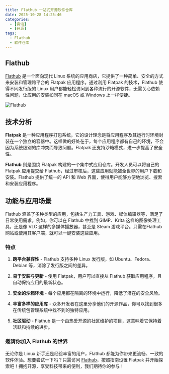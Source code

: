 ```yaml
---
title: Flathub 一站式开源软件仓库
date: 2025-10-28 14:25:46
categories:
  - [资讯]
  - [开源]
tags:
  - Flathub
  - 软件仓库  
---
```


## Flathub

[Flathub](https://flathub.org/zh-Hans) 是一个面向现代 Linux 系统的应用商店，它提供了一种简单、安全的方式来安装和管理跨平台的 Flatpak 应用程序。通过利用 Flatpak 的技术，Flathub 使得不同发行版的 Linux 用户都能轻松访问到各种流行的开源软件，无需关心依赖性问题，让应用的安装如同在 macOS 或 Windows 上一样便捷。

![Flathub](/images/flathub.png)

## 技术分析

**Flatpak** 是一种应用程序打包系统，它的设计理念是将应用程序及其运行时环境封装在一个独立的容器中。这样做的好处在于，每个应用程序都有自己的环境，不会因为系统级别的库冲突而导致问题。Flatpak 还支持沙箱模式，进一步提高了安全性。

**Flathub** 则是围绕 Flatpak 构建的一个集中式应用仓库。开发人员可以将自己的 Flatpak 应用提交给 Flathub，经过审核后，这些应用就能被全世界的用户下载和安装。Flathub 提供了统一的 API 和 Web 界面，使得用户能够方便地浏览、搜索和安装应用程序。

## 功能与应用场景

Flathub 涵盖了多种类型的应用，包括生产力工具、游戏、媒体编辑器等，满足了日常使用需求。例如，你可以在 Flathub 中找到 GIMP、Krita 这样的图像处理工具，还是像 VLC 这样的多媒体播放器，甚至是 Steam 游戏平台。只需在Flathub 网站或使用其客户端，就可以一键安装这些应用。

### 特点

1. **跨平台兼容性** - Flathub 支持多种 Linux 发行版，如 Ubuntu、Fedora、Debian 等，消除了发行版之间的差异。

2. **易于安装与更新** - 使用 Flatpak，用户可以直接从 Flathub 获取应用程序，且自动保持应用的最新状态。

3. **安全的沙箱环境** - 每个应用都在隔离的环境中运行，降低了潜在的安全风险。

4. **丰富多样的应用库** - 众多开发者在这里分享他们的开源作品，你可以找到很多在传统包管理系统中找不到的独特应用。

5. **社区驱动** - Flathub 是一个由热爱开源的社区维护的项目，这意味着它保持着活跃和持续的进步。

### 邀请你加入 Flathub 的世界

无论你是 Linux 新手还是经验丰富的用户，Flathub 都能为你带来更流畅、一致的软件体验。想要尝试一下吗？只需访问 [Flathub](https://flathub.org/zh-Hans)，按照指南设置 Flatpak 并开始探索吧！拥抱开源，享受科技带来的便利，我们期待你的参与！
